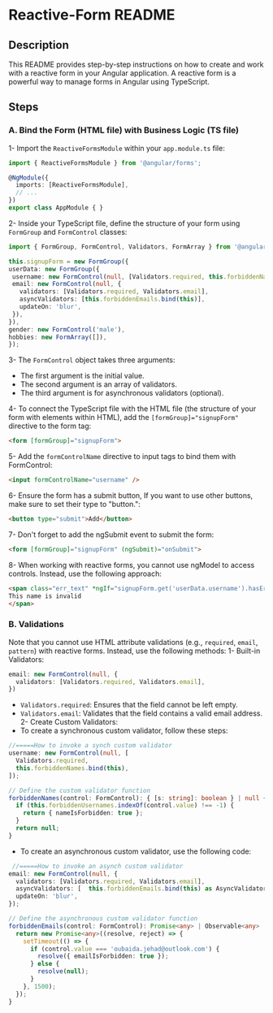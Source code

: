# Reactive-Form README

## Description

This README provides step-by-step instructions on how to create and work with a reactive form in your Angular application. A reactive form is a powerful way to manage forms in Angular using TypeScript.

## Steps

### A. Bind the Form (HTML file) with Business Logic (TS file)

1- Import the `ReactiveFormsModule` within your `app.module.ts` file:

   ```typescript
   import { ReactiveFormsModule } from '@angular/forms';
   
   @NgModule({
     imports: [ReactiveFormsModule],
     // ...
   })
   export class AppModule { }
  ```
2- Inside your TypeScript file, define the structure of your form using `FormGroup` and `FormControl` classes:
   ```typescript
import { FormGroup, FormControl, Validators, FormArray } from '@angular/forms';

this.signupForm = new FormGroup({
  userData: new FormGroup({
    username: new FormControl(null, [Validators.required, this.forbiddenNames.bind(this)]),
    email: new FormControl(null, {
      validators: [Validators.required, Validators.email],
      asyncValidators: [this.forbiddenEmails.bind(this)],
      updateOn: 'blur',
    }),
  }),
  gender: new FormControl('male'),
  hobbies: new FormArray([]),
});

  ```
3- The `FormControl` object takes three arguments:

  - The first argument is the initial value.
  - The second argument is an array of validators.
  - The third argument is for asynchronous validators (optional).

4- To connect the TypeScript file with the HTML file (the structure of your form with elements within HTML), add the `[formGroup]="signupForm"` directive to the form tag:
   ```html
<form [formGroup]="signupForm">
  ```
5- Add the `formControlName` directive to input tags to bind them with FormControl:
   ```html
<input formControlName="username" />
  ```
6- Ensure the form has a submit button, If you want to use other buttons, make sure to set their type to "button.":
   ```html
<button type="submit">Add</button>
  ```

7- Don't forget to add the ngSubmit event to submit the form:
   ```html
<form [formGroup]="signupForm" (ngSubmit)="onSubmit">
  ```
8- When working with reactive forms, you cannot use ngModel to access controls. Instead, use the following approach:
   ```html
<span class="err_text" *ngIf="signupForm.get('userData.username').hasError('nameIsForbidden')">
  This name is invalid
</span>

  ```
### B. Validations
Note that you cannot use HTML attribute validations (e.g., `required`, `email`, `pattern`) with reactive forms. Instead, use the following methods:
1- Built-in Validators:
```typescript
email: new FormControl(null, {
  validators: [Validators.required, Validators.email],
})
```
  - `Validators.required`: Ensures that the field cannot be left empty.
  - `Validators.email`: Validates that the field contains a valid email address.
2- Create Custom Validators:
- To create a synchronous custom validator, follow these steps:
```typescript
//=====How to invoke a synch custom validator
username: new FormControl(null, [
  Validators.required,
  this.forbiddenNames.bind(this),
]);

// Define the custom validator function
forbiddenNames(control: FormControl): { [s: string]: boolean } | null {
  if (this.forbiddenUsernames.indexOf(control.value) !== -1) {
    return { nameIsForbidden: true };
  }
  return null;
}

```
- To create an asynchronous custom validator, use the following code:
```typescript
 //=====How to invoke an asynch custom validator
email: new FormControl(null, {
  validators: [Validators.required, Validators.email],
  asyncValidators: [  this.forbiddenEmails.bind(this) as AsyncValidatorFn,],
  updateOn: 'blur',
});

// Define the asynchronous custom validator function
forbiddenEmails(control: FormControl): Promise<any> | Observable<any> | null {
  return new Promise<any>((resolve, reject) => {
    setTimeout(() => {
      if (control.value === 'oubaida.jehad@outlook.com') {
        resolve({ emailIsForbidden: true });
      } else {
        resolve(null);
      }
    }, 1500);
  });
}

```
